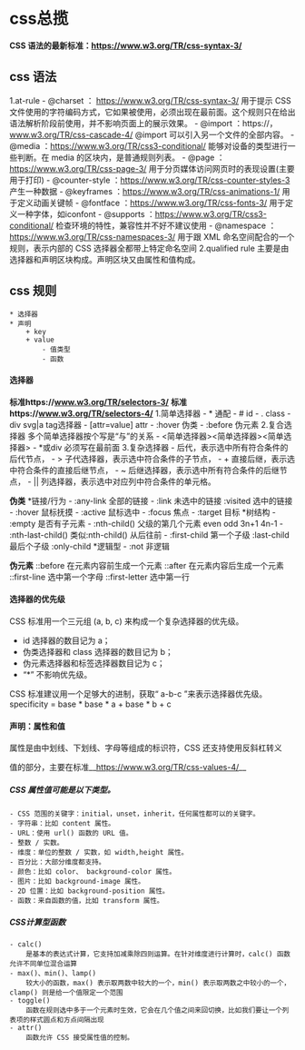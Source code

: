 # css总揽

__CSS 语法的最新标准：https://www.w3.org/TR/css-syntax-3/__

## css 语法

1.at-rule
    - @charset ： https://www.w3.org/TR/css-syntax-3/
        用于提示 CSS 文件使用的字符编码方式，它如果被使用，必须出现在最前面。这个规则只在给出语法解析阶段前使用，并不影响页面上的展示效果。
    - @import ：https://，www.w3.org/TR/css-cascade-4/
        @import 可以引入另一个文件的全部内容。
    - @media ：https://www.w3.org/TR/css3-conditional/
        能够对设备的类型进行一些判断。在 media 的区块内，是普通规则列表。
    - @page ： https://www.w3.org/TR/css-page-3/
        用于分页媒体访问网页时的表现设置(主要用于打印)
    - @counter-style ：https://www.w3.org/TR/css-counter-styles-3
        产生一种数据
    - @keyframes ：https://www.w3.org/TR/css-animations-1/
        用于定义动画关键帧
    - @fontface ：https://www.w3.org/TR/css-fonts-3/
        用于定义一种字体，如iconfont
    - @supports ：https://www.w3.org/TR/css3-conditional/
        检查环境的特性，兼容性并不好不建议使用
    - @namespace ：https://www.w3.org/TR/css-namespaces-3/
        用于跟 XML 命名空间配合的一个规则，表示内部的 CSS 选择器全都带上特定命名空间
2.qualified rule
    主要是由选择器和声明区块构成。声明区块又由属性和值构成。

## css 规则

    * 选择器
    * 声明
        + key
        + value
            - 值类型
            - 函数

#### 选择器

__标准https://www.w3.org/TR/selectors-3/__
__标准https://www.w3.org/TR/selectors-4/__
    1.简单选择器
        - * 通配
        - # id 
        - . class
        - div svg|a tag选择器
        - [attr=value] attr
        - :hover 伪类
        - :before 伪元素
    2.复合选择器
        多个简单选择器按个写是“与”的关系
        - <简单选择器><简单选择器><简单选择器>
        - *或div 必须写在最前面
    3.复杂选择器
        - <sp>  后代，表示选中所有符合条件的后代节点，
        - > 子代选择器，表示选中符合条件的子节点，
        - + 直接后继，表示选中符合条件的直接后继节点，
        - ~ 后继选择器，表示选中所有符合条件的后继节点，
        - || 列选择器，表示选中对应列中符合条件的单元格。
    
__伪类__
    *链接/行为
        - :any-link 全部的链接
        - :link 未选中的链接 :visited 选中的链接
        - :hover 鼠标抚摸
        - :active 鼠标选中
        - :focus 焦点
        - :target 目标
    *树结构
        - :empty 是否有子元素
        - :nth-child() 父级的第几个元素 even odd 3n+1 4n-1 
        - :nth-last-child() 类似:nth-child() 从后往前
        - :first-child 第一个子级 :last-child 最后个子级 :only-child
    *逻辑型
        - :not 非逻辑

__伪元素__
    ::before 在元素内容前生成一个元素
    ::after 在元素内容后生成一个元素
    ::first-line 选中第一个字母
    ::first-letter 选中第一行

#### 选择器的优先级
CSS 标准用一个三元组 (a, b, c) 来构成一个复杂选择器的优先级。
- id 选择器的数目记为 a；
- 伪类选择器和 class 选择器的数目记为 b；
- 伪元素选择器和标签选择器数目记为 c；
- “*” 不影响优先级。

CSS 标准建议用一个足够大的进制，获取“ a-b-c ”来表示选择器优先级。
specificity = base * base * a + base * b + c

#### 声明：属性和值
属性是由中划线、下划线、字母等组成的标识符，CSS 还支持使用反斜杠转义

值的部分，主要在标准__https://www.w3.org/TR/css-values-4/__

##### CSS 属性值可能是以下类型。
    - CSS 范围的关键字：initial，unset，inherit，任何属性都可以的关键字。
    - 字符串：比如 content 属性。
    - URL：使用 url() 函数的 URL 值。
    - 整数 / 实数。
    - 维度：单位的整数 / 实数，如 width,height 属性。
    - 百分比：大部分维度都支持。
    - 颜色：比如 color、 background-color 属性。
    - 图片：比如 background-image 属性。
    - 2D 位置：比如 background-position 属性。
    - 函数：来自函数的值，比如 transform 属性。

##### CSS计算型函数
    - calc()
        是基本的表达式计算，它支持加减乘除四则运算。在针对维度进行计算时，calc() 函数允许不同单位混合运算
    - max()、min()、lamp()
        较大小的函数，max() 表示取两数中较大的一个，min() 表示取两数之中较小的一个，clamp() 则是给一个值限定一个范围
    - toggle()
        函数在规则选中多于一个元素时生效，它会在几个值之间来回切换，比如我们要让一个列表项的样式圆点和方点间隔出现
    - attr()
        函数允许 CSS 接受属性值的控制。
